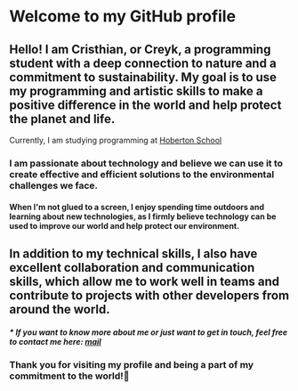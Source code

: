 # **Welcome to my GitHub profile**

## Hello! I am Cristhian, or Creyk, a programming student with a deep connection to nature and a commitment to sustainability. My goal is to use my programming and artistic skills to make a positive difference in the world and help protect the planet and life.
Currently, I am studying programming at [Hoberton School](https://www.holbertonschool.com/)

### I am passionate about technology and believe we can use it to create effective and efficient solutions to the environmental challenges we face.

#### When I'm not glued to a screen, I enjoy spending time outdoors and learning about new technologies, as I firmly believe technology can be used to improve our world and help protect our environment.

## In addition to my technical skills, I also have excellent collaboration and communication skills, which allow me to work well in teams and contribute to projects with other developers from around the world.

##### * If you want to know more about me or just want to get in touch, feel free to contact me here: [mail](crisdevs117@gmail.com)

### **Thank you for visiting my profile and being a part of my commitment to the world!🌱**